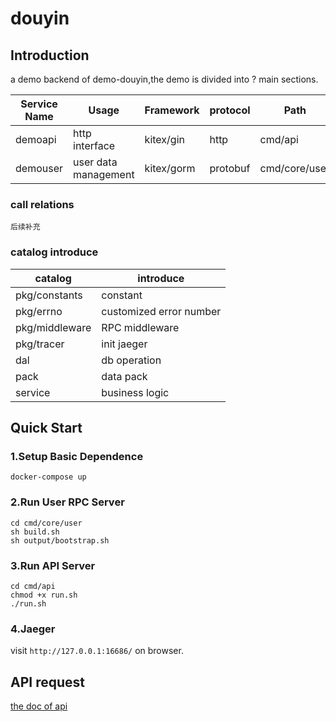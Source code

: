 # douyin

## Introduction

a demo backend of demo-douyin,the demo is divided into ? main sections.

| Service Name    |  Usage    | Framework    | protocol    | Path                   | IDL                                      |
| --------------- | ------------ | ---------- | -------- | ---------------------- | ----------------------------------------- |
| demoapi         | http interface | kitex/gin  | http     | cmd/api  |                                           |
| demouser | user data management | kitex/gorm | protobuf | cmd/core/user |        idl/user.proto  |

### call relations
```
后续补充
```

### catalog introduce

| catalog       | introduce      |
| ---------- | ---------------- |
| pkg/constants   | constant        |
| pkg/errno      | customized error number |
| pkg/middleware | RPC middleware     |
| pkg/tracer  | init jaeger     |
| dal   | db operation              |
| pack       | data pack         |
| service    | business logic   |

## Quick Start

### 1.Setup Basic Dependence
```shell
docker-compose up
```
### 2.Run User RPC Server
```shell
cd cmd/core/user
sh build.sh
sh output/bootstrap.sh
```
### 3.Run API Server
```shell
cd cmd/api
chmod +x run.sh
./run.sh
```
### 4.Jaeger 

visit `http://127.0.0.1:16686/` on  browser.

## API request

[the doc of api ](https://www.apifox.cn/apidoc/shared-8cc50618-0da6-4d5e-a398-76f3b8f766c5/api-18901232)